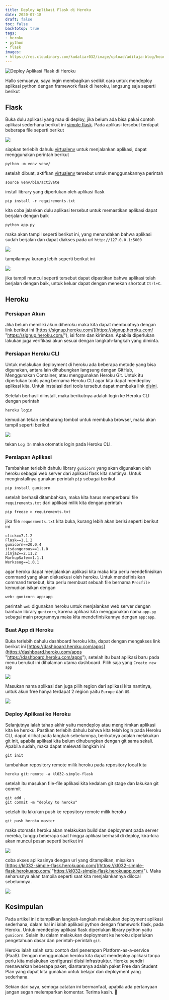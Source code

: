 ```yaml
---
title: Deploy Aplikasi Flask di Heroku
date: 2020-07-18
draft: false
toc: false
backtotop: true
tags:
- heroku
- python
- flask
images:
- https://res.cloudinary.com/kudaliar032/image/upload/aditaja-blog/headers/MRv134Y_zoelt8.webp
---
```


![Deploy Aplikasi Flask di Heroku]()

Hallo semuanya, saya ingin membagikan sedikit cara untuk mendeploy aplikasi python dengan framework flask di heroku, langsung saja seperti berikut

<!--truncate-->

## Flask

Buka dulu aplikasi yang mau di deploy, jika belum ada bisa pakai contoh aplikasi sederhana berikut ini [simple flask](https://github.com/kudaliar032/simple-flask/tree/master). Pada aplikasi tersebut terdapat beberapa file seperti berikut

![](https://res.cloudinary.com/kudaliar032/image/upload/aditaja-blog/posts/2020-07-18-deploy-aplikasi-flask-di-heroku/INgVNme_ful4sd.webp)

siapkan terlebih dahulu [virtualenv](https://pypi.org/project/virtualenv/) untuk menjalankan aplikasi, dapat menggunakan perintah berikut

    python -m venv venv/

setelah dibuat, aktifkan [virtualenv](https://pypi.org/project/virtualenv/) tersebut untuk menggunakannya perintah

    source venv/bin/activate

install library yang diperlukan oleh aplikasi flask

    pip install -r requirements.txt

kita coba jalankan dulu aplikasi tersebut untuk memastikan aplikasi dapat berjalan dengan baik

    python app.py

maka akan tampil seperti berikut ini, yang menandakan bahwa aplikasi sudah berjalan dan dapat diakses pada url `http://127.0.0.1:5000`

![](https://res.cloudinary.com/kudaliar032/image/upload/aditaja-blog/posts/2020-07-18-deploy-aplikasi-flask-di-heroku/20200719-Screenshot-20200719220627-952x204_cgm5nx.webp)

tampilannya kurang lebih seperti berikut ini

![](https://res.cloudinary.com/kudaliar032/image/upload/aditaja-blog/posts/2020-07-18-deploy-aplikasi-flask-di-heroku/20200719-Screenshot-20200719221223-429x142_epg4so.webp)

jika tampil muncul seperti tersebut dapat dipastikan bahwa aplikasi telah berjalan dengan baik, untuk keluar dapat dengan menekan shortcut `Ctrl+C`.

## Heroku

### Persiapan Akun

Jika belum memiliki akun diheroku maka kita dapat membuatnya dengan link berikut ini [https://signup.heroku.com/](https://signup.heroku.com/ "https://signup.heroku.com/"), isi form dan kirimkan. Apabila diperlukan lakukan juga verifikasi akun sesuai dengan langkah-langkah yang diminta.

### Persiapan Heroku CLI

Untuk melakukan deployment di heroku ada beberapa metode yang bisa digunakan, antara lain dihubungkan langsung dengan GitHub, Menggunakan Container, atau menggunakan Heroku Git. Untuk itu diperlukan tools yang bernama Heroku CLI agar kita dapat mendeploy aplikasi kita. Untuk instalasi dari tools tersebut dapat membuka link [disini](https://devcenter.heroku.com/articles/heroku-cli).

Setelah berhasil diinstall, maka berikutnya adalah login ke Heroku CLI dengan perintah

    heroku login

kemudian tekan sembarang tombol untuk membuka browser, maka akan tampil seperti berikut

![](https://res.cloudinary.com/kudaliar032/image/upload/aditaja-blog/posts/2020-07-18-deploy-aplikasi-flask-di-heroku/20200719-Screenshot-20200719231419-1919x943_r4h2uj.webp)

tekan `Log In` maka otomatis login pada Heroku CLI.

### Persiapan Aplikasi

Tambahkan terlebih dahulu library `gunicorn` yang akan digunakan oleh heroku sebagai web server dari aplikasi flask kita nantinya. Untuk menginstallnya gunakan perintah `pip` sebagai berikut

    pip install gunicorn

setelah berhasil ditambahkan, maka kita harus memperbarui file `requirements.txt` dari aplikasi milik kita dengan perintah

    pip freeze > requirements.txt

jika file `requerments.txt` kita buka, kurang lebih akan berisi seperti berikut ini

    click==7.1.2
    Flask==1.1.2
    gunicorn==20.0.4
    itsdangerous==1.1.0
    Jinja2==2.11.2
    MarkupSafe==1.1.1
    Werkzeug==1.0.1

agar heroku dapat menjalankan aplikasi kita maka kita perlu mendefinisikan command yang akan dieksekusi oleh heroku. Untuk mendefinisikan command tersebut, kita perlu membuat sebuah file bernama `Procfile` kemudian isikan dengan

    web: gunicorn app:app

perintah `web` digunakan heroku untuk menjalankan web server dengan bantuan library `gunicorn`, karena aplikasi kita menggunakan nama `app.py` sebagai main programnya maka kita mendefinisikannya dengan `app:app`.

### Buat App di Heroku

Buka terlebih dahulu dashboard heroku kita, dapat dengan mengakses link berikut ini [https://dashboard.heroku.com/apps](https://dashboard.heroku.com/apps "https://dashboard.heroku.com/apps"), setelah itu buat aplikasi baru pada menu berukut ini dihalaman utama dashboard. Pilih saja yang `Create new app`

![](https://res.cloudinary.com/kudaliar032/image/upload/aditaja-blog/posts/2020-07-18-deploy-aplikasi-flask-di-heroku/20200719-Screenshot-20200719223510-258x199_frdbsp.webp)

Masukan nama aplikasi dan juga pilih region dari aplikasi kita nantinya, untuk akun free hanya terdapat 2 region yaitu `Europe` dan `US`.

![](https://res.cloudinary.com/kudaliar032/image/upload/aditaja-blog/posts/2020-07-18-deploy-aplikasi-flask-di-heroku/20200719-Screenshot-20200719223822-813x524_g1d7qt.webp)

### Deploy Aplikasi ke Heroku

Selanjutnya ialah tahap akhir yaitu mendeploy atau mengirimkan aplikasi kita ke heroku. Pastikan terlebih dahulu bahwa kita telah login pada Heroku CLI, dapat dilihat pada langkah sebelumnya, berikutnya adalah melakukan git init, apabila aplikasi kita belum dihubungkan dengan git sama sekali. Apabila sudah, maka dapat melewati langkah ini

    git init

tambahkan repository remote milik heroku pada repository local kita

    heroku git:remote -a kl032-simple-flask

setelah itu masukan file-file aplikasi kita kedalam git stage dan lakukan git commit

    git add .
    git commit -m "deploy to heroku"

setelah itu lakukan push ke repository remote milik heroku

    git push heroku master

maka otomatis heroku akan melakukan build dan deployment pada server mereka, tunggu beberapa saat hingga aplikasi berhasil di deploy, kira-kira akan muncul pesan seperti berikut ini

![](https://res.cloudinary.com/kudaliar032/image/upload/aditaja-blog/posts/2020-07-18-deploy-aplikasi-flask-di-heroku/20200719-Screenshot-20200719225635-902x272_lhtuty.webp)

coba akses aplikasinya dengan url yang ditampilkan, misalkan [https://kl032-simple-flask.herokuapp.com/](https://kl032-simple-flask.herokuapp.com/ "https://kl032-simple-flask.herokuapp.com/"). Maka seharusnya akan tampila seperti saat kita menjalankannya dilocal sebelumnya.

![](https://res.cloudinary.com/kudaliar032/image/upload/aditaja-blog/posts/2020-07-18-deploy-aplikasi-flask-di-heroku/20200719-Screenshot-20200719225847-408x106_jst1zy.webp)

## Kesimpulan

Pada artikel ini ditampilkan langkah-langkah melakukan deployment aplikasi sederhana, dalam hal ini ialah aplikasi python dengan framework flask, pada Heroku. Untuk mendeploy aplikasi flask diperlukan library python yaitu `gunicorn`. Selain itu dalam melakukan deployment ke heroku diperlukan pengetahuan dasar dan perintah-perintah `git`.

Heroku ialah salah satu contoh dari penerapan Platform-as-a-service (PaaS). Dengan menggunakan heroku kita dapat mendeploy aplikasi tanpa perlu kita melakukan konfigurasi disisi infrastruktur. Heroku sendiri menawarkan beberapa paket, diantaranya adalah paket Free dan Student Plan yang dapat kita gunakan untuk belajar dan deployment yang sederhana.

Sekian dari saya, semoga catatan ini bermanfaat, apabila ada pertanyaan jangan segan melemparkan komentar. Terima kasih. :pray:
